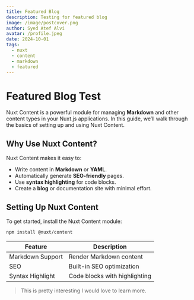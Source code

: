 ```yaml
---
title: Featured Blog
description: Testing for featured blog
image: /image/postcover.png
author: Syed Atef Alvi
avatar: /profile.jpeg
date: 2024-10-01
tags:
  - nuxt
  - content
  - markdown
  - featured
---
```


# Featured Blog Test

Nuxt Content is a powerful module for managing **Markdown** and other content types in your Nuxt.js applications. In this guide, we’ll walk through the basics of setting up and using Nuxt Content.

## Why Use Nuxt Content?

Nuxt Content makes it easy to:

- Write content in **Markdown** or **YAML**.
- Automatically generate **SEO-friendly** pages.
- Use **syntax highlighting** for code blocks.
- Create a **blog** or documentation site with minimal effort.

## Setting Up Nuxt Content

To get started, install the Nuxt Content module:

```bash
npm install @nuxt/content
```

| Feature          | Description                   |
| ---------------- | ----------------------------- |
| Markdown Support | Render Markdown content       |
| SEO              | Built-in SEO optimization     |
| Syntax Highlight | Code blocks with highlighting |

> This is pretty interesting I would love to learn more.
